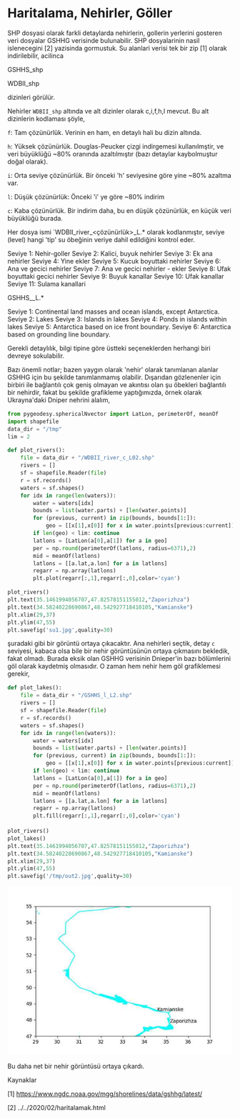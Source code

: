 # Haritalama, Nehirler, Göller

SHP dosyasi olarak farkli detaylarda nehirlerin, gollerin yerlerini
gosteren veri dosyalar GSHHG verisinde bulunabilir. SHP dosyalarinin
nasil islenecegini [2] yazisinda gormustuk. Su alanlari verisi tek bir
zip [1] olarak indirilebilir, acilinca

GSHHS_shp

WDBII_shp

dizinleri görülür. 

Nehirler `WDBII_shp` altında ve alt dizinler olarak c,i,f,h,l
mevcut. Bu alt dizinlerin kodlaması şöyle,

`f`: Tam çözünürlük. Verinin en ham, en detaylı hali bu dizin altında.
    
`h`: Yüksek çözünürlük.  Douglas-Peucker çizgi indirgemesi
    kullanılmştir, ve veri büyüklüğü ~80% oranında azaltılmıştır (bazı
    detaylar kaybolmuştur doğal olarak).
    
`i`: Orta seviye çözünürlük.  Bir önceki 'h' seviyesine göre yine ~80%
    azaltma var.
    
`l`: Düşük çözünürlük: Önceki 'i' ye göre ~80% indirim
    
`c`: Kaba çözünürlük. Bir indirim daha, bu en düşük çözünürlük, en
     küçük veri büyüklüğü burada.

Her dosya ismi `WDBII_river_<çözünürlük>_L<seviye>.* olarak
kodlanmıştır, seviye (level) hangi 'tip' su öbeğinin veriye dahil
edildiğini kontrol eder.

Seviye  1: Nehir-goller
Seviye  2: Kalici, buyuk nehirler
Seviye  3: Ek ana nehirler
Seviye  4: Yine ekler
Seviye  5: Kucuk boyuttaki nehirler
Seviye  6: Ana ve gecici nehirler
Seviye  7: Ana ve gecici nehirler - ekler
Seviye  8: Ufak boyuttaki gecici nehirler
Seviye  9: Buyuk kanallar
Seviye 10: Ufak kanallar
Seviye 11: Sulama kanallari

GSHHS_<resolution>_L<level>.*

Seviye 1: Continental land masses and ocean islands, except Antarctica.
Seviye 2: Lakes
Seviye 3: Islands in lakes
Seviye 4: Ponds in islands within lakes
Seviye 5: Antarctica based on ice front boundary.
Seviye 6: Antarctica based on grounding line boundary.

Gerekli detaylılık, bilgi tipine göre üstteki seçeneklerden herhangi biri
devreye sokulabilir.

Bazı önemli notlar; bazen yaygın olarak 'nehir' olarak tanımlanan
alanlar GSHHG için bu şekilde tanımlanmamış olabilir. Dışarıdan
gözlenenler için birbiri ile bağlantılı çok geniş olmayan ve akıntısı
olan şu öbekleri bağlantılı bir nehirdir, fakat bu şekilde grafikleme
yaptığımızda, örnek olarak Ukrayna'daki Dniper nehrini alalım,

```python
from pygeodesy.sphericalNvector import LatLon, perimeterOf, meanOf
import shapefile
data_dir = "/tmp"
lim = 2
```

```python
def plot_rivers():
    file = data_dir + "/WDBII_river_c_L02.shp"
    rivers = []
    sf = shapefile.Reader(file)
    r = sf.records()
    waters = sf.shapes()
    for idx in range(len(waters)):
        water = waters[idx]
        bounds = list(water.parts) + [len(water.points)]
        for (previous, current) in zip(bounds, bounds[1:]):
            geo = [[x[1],x[0]] for x in water.points[previous:current]]
        if len(geo) < lim: continue
        latlons = [LatLon(a[0],a[1]) for a in geo]
        per = np.round(perimeterOf(latlons, radius=6371),2)
        mid = meanOf(latlons)
        latlons = [[a.lat,a.lon] for a in latlons]
        regarr = np.array(latlons)    
        plt.plot(regarr[:,1],regarr[:,0],color='cyan')
```

```python
plot_rivers()
plt.text(35.1461994056707,47.82578151155012,"Zaporizhza")
plt.text(34.58240228690867,48.542927718410105,"Kamianske")
plt.xlim(29,37)
plt.ylim(47,55)
plt.savefig('su1.jpg',quality=30)
```

şuradaki gibi bir görüntü ortaya çıkacaktır. Ana nehirleri seçtik,
detay `c` seviyesi, kabaca olsa bile bir nehir görüntüsünün ortaya
çıkmasını bekledik, fakat olmadı. Burada eksik olan GSHHG verisinin
Dnieper'in bazı bölümlerini göl olarak kaydetmiş olmasıdır.  O zaman
hem nehir hem göl grafiklemesi gerekir,

```python
def plot_lakes():
    file = data_dir + "/GSHHS_l_L2.shp"
    rivers = []
    sf = shapefile.Reader(file)
    r = sf.records()
    waters = sf.shapes()
    for idx in range(len(waters)):
        water = waters[idx]
        bounds = list(water.parts) + [len(water.points)]
        for (previous, current) in zip(bounds, bounds[1:]):
            geo = [[x[1],x[0]] for x in water.points[previous:current]]
        if len(geo) < lim: continue
        latlons = [LatLon(a[0],a[1]) for a in geo]
        per = np.round(perimeterOf(latlons, radius=6371),2)
        mid = meanOf(latlons)
        latlons = [[a.lat,a.lon] for a in latlons]
        regarr = np.array(latlons)    
        plt.fill(regarr[:,1],regarr[:,0],color='cyan')

plot_rivers()
plot_lakes()
plt.text(35.1461994056707,47.82578151155012,"Zaporizhza")
plt.text(34.58240228690867,48.542927718410105,"Kamianske")
plt.xlim(29,37)
plt.ylim(47,55)
plt.savefig('/tmp/out2.jpg',quality=30)
```

![](su2.jpg)

Bu daha net bir nehir görüntüsü ortaya çıkardı. 

Kaynaklar

[1] https://www.ngdc.noaa.gov/mgg/shorelines/data/gshhg/latest/

[2] ../../2020/02/haritalamak.html